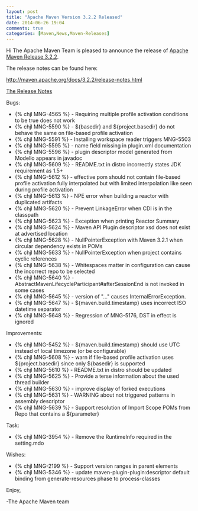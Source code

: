 ```yaml
---
layout: post
title: "Apache Maven Version 3.2.2 Released"
date: 2014-06-26 19:04
comments: true
categories: [Maven,News,Maven-Releases]
---
```

Hi 
The Apache Maven Team is pleased to announce the release of 
[Apache Maven Release 3.2.2](http://maven.apache.org/docs/3.2.2/release-notes.html).

The release notes can be found here:

http://maven.apache.org/docs/3.2.2/release-notes.html

<!-- more -->

[The Release Notes](https://jira.codehaus.org/secure/ReleaseNote.jspa?projectId=10500&version=20042)

Bugs:

 * {% chjl MNG-4565 %} - Requiring multiple profile activation conditions to be true does not work
 * {% chjl MNG-5590 %} - ${basedir} and ${project.basedir} do not behave the same on file-based profile activation
 * {% chjl MNG-5591 %} - Installing workspace reader triggers MNG-5503
 * {% chjl MNG-5595 %} - name field missing in plugin.xml documentation
 * {% chjl MNG-5596 %} - plugin descriptor model generated from Modello appears in javadoc
 * {% chjl MNG-5609 %} - README.txt in distro incorrectly states JDK requirement as 1.5+
 * {% chjl MNG-5612 %} - effective pom should not contain file-based profile activation fully interpolated but with limited interpolation like seen during profile activation
 * {% chjl MNG-5613 %} - NPE error when building a reactor with duplicated artifacts
 * {% chjl MNG-5620 %} - Prevent LinkageError when CDI is in the classpath
 * {% chjl MNG-5623 %} - Exception when printing Reactor Summary
 * {% chjl MNG-5624 %} - Maven API Plugin descriptor xsd does not exist at advertised location
 * {% chjl MNG-5628 %} - NullPointerException with Maven 3.2.1 when circular dependency exists in POMs
 * {% chjl MNG-5633 %} - NullPointerException when project contains cyclic references
 * {% chjl MNG-5638 %} - Whitespaces matter in <mirrorOf> configuration can cause the incorrect repo to be selected
 * {% chjl MNG-5640 %} - AbstractMavenLifecycleParticipant#afterSessionEnd is not invoked in some cases
 * {% chjl MNG-5645 %} - version of "..." causes InternalErrorException.
 * {% chjl MNG-5647 %} - ${maven.build.timestamp} uses incorrect ISO datetime separator
 * {% chjl MNG-5648 %} - Regression of MNG-5176, DST in effect is ignored

Improvements:

 * {% chjl MNG-5452 %} - ${maven.build.timestamp} should use UTC instead of local timezone (or be configurable)
 * {% chjl MNG-5608 %} - warn if file-based profile activation uses ${project.basedir} since only ${basedir} is supported
 * {% chjl MNG-5610 %} - README.txt in distro should be updated
 * {% chjl MNG-5625 %} - Provide a terse information about the used thread builder
 * {% chjl MNG-5630 %} - improve display of forked executions
 * {% chjl MNG-5631 %} - WARNING about not triggered patterns in assembly descriptor
 * {% chjl MNG-5639 %} - Support resolution of Import Scope POMs from Repo that contains a ${parameter}

Task:

 * {% chjl MNG-3954 %} - Remove the RuntimeInfo required in the setting.mdo

Wishes:

 * {% chjl MNG-2199 %} - Support version ranges in parent elements
 * {% chjl MNG-5346 %} - update maven-plugin-plugin:descriptor default binding from generate-resources phase to process-classes

Enjoy,

-The Apache Maven team
